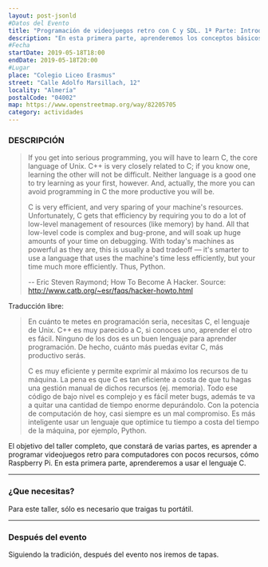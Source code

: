 ```yaml
---
layout: post-jsonld
#Datos del Evento
title: "Programación de videojuegos retro con C y SDL. 1ª Parte: Introducción a C"
description: "En esta primera parte, aprenderemos los conceptos básicos de C"
#Fecha
startDate: 2019-05-18T18:00
endDate: 2019-05-18T20:00
#Lugar
place: "Colegio Liceo Erasmus"
street: "Calle Adolfo Marsillach, 12"
locality: "Almería"
postalCode: "04002"
map: https://www.openstreetmap.org/way/82205705
category: actividades
---
```



### DESCRIPCIÓN

>If you get into serious programming, you will have to learn C, the core language of Unix. C++ is very closely related to C; if you know one, learning the other will not be difficult. Neither language is a good one to try learning as your first, however. And, actually, the more you can avoid programming in C the more productive you will be.
>
>C is very efficient, and very sparing of your machine's resources. Unfortunately, C gets that efficiency by requiring you to do a lot of low-level management of resources (like memory) by hand. All that low-level code is complex and bug-prone, and will soak up huge amounts of your time on debugging. With today's machines as powerful as they are, this is usually a bad tradeoff — it's smarter to use a language that uses the machine's time less efficiently, but your time much more efficiently. Thus, Python.
>
>-- Eric Steven Raymond; How To Become A Hacker. Source: http://www.catb.org/~esr/faqs/hacker-howto.html

Traducción libre:

>En cuánto te metes en programación seria, necesitas C, el lenguaje de Unix. C++ es muy parecido a C, si conoces uno, aprender el otro es fácil. Ninguno de los dos es un buen lenguaje para aprender programación. De hecho, cuánto más puedas evitar C, más productivo serás.
>
>C es muy eficiente y permite exprimir al máximo los recursos de tu máquina. La pena es que C es tan eficiente a costa de que tu hagas una gestión manual de dichos recursos (ej. memoria). Todo ese código de bajo nivel es complejo y es fácil meter bugs, además te va a quitar una cantidad de tiempo enorme depurándolo. Con la potencia de computación de hoy, casi siempre es un mal compromiso. Es más inteligente usar un lenguaje que optimice tu tiempo a costa del tiempo de la máquina, por ejemplo, Python.

El objetivo del taller completo, que constará de varias partes, es aprender a programar videojuegos retro para computadores con pocos recursos, cómo Raspberry Pi. En esta primera parte, aprenderemos a usar el lenguaje C.

---

### ¿Que necesitas?

Para este taller, sólo es necesario que traigas tu portátil.

---

### Después del evento

Siguiendo la tradición, después del evento nos iremos de tapas.
